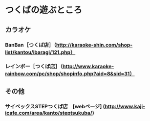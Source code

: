 # つくばの遊ぶところ
## カラオケ
### BanBan［つくば店］（http://karaoke-shin.com/shop-list/kantou/ibaragi/121.php）
### レインボー［つくば店］（http://www.karaoke-rainbow.com/pc/shop/shopinfo.php?aid=8&sid=31）

## その他
### サイベックスSTEPつくば店　[webページ] (http://www.kaji-icafe.com/area/kanto/steptsukuba/) 
